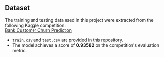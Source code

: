 ## Dataset

The training and testing data used in this project were extracted from the following Kaggle competition:  
[Bank Customer Churn Prediction](https://www.kaggle.com/competitions/bank-customer-churn-prediction)

- `train.csv` and `test.csv` are provided in this repository.
- The model achieves a score of **0.93582** on the competition's evaluation metric.
